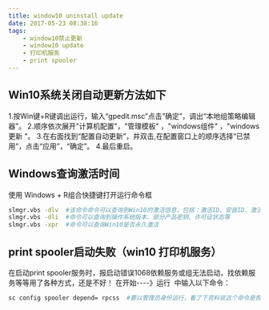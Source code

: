 ```yaml
---
title: window10 uninstall update
date: 2017-05-23 08:38:16
tags: 
	- window10禁止更新
	- window10 update
	- 打印机服务
	- print spooler
---
```

## Win10系统关闭自动更新方法如下
1.按Win键+R键调出运行，输入“gpedit.msc”点击“确定”，调出“本地组策略编辑器”。
2.顺序依次展开"计算机配置"，"管理模板" ，"windows组件" ，"windows更新 "。
3.在右面找到“配置自动更新”，并双击,在配置窗口上的顺序选择“已禁用”，点击“应用”，“确定”。
4.最后重启。
## Windows查询激活时间
使用 Windows + R组合快捷键打开运行命令框
```bash
slmgr.vbs -dlv  #该命令命令可以查询到Win10的激活信息，包括：激活ID、安装ID、激活截止日期等信息     
slmgr.vbs -dli  #命令可以查询到操作系统版本、部分产品密钥、许可证状态等
slmgr.vbs -xpr  #命令可以查询Win10是否永久激活
```
## print spooler启动失败（win10 打印机服务）
在启动print spooler服务时，报启动错误1068依赖服务或组无法启动，找依赖服务等等用了各种方式，还是不好！
在开始----》运行  中输入以下命令：
``` bash
sc config spooler depend= rpcss  #要以管理员身份运行，看了下资料说这个命令是恢复系统默认的依赖关系
```